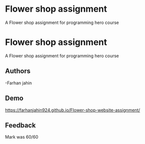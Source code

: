 
# Flower shop assignment 

A Flower shop assignment for programming hero course 


# Flower shop assignment 

A Flower shop assignment for programming hero course 


## Authors

-Farhan jahin 


## Demo

https://farhanjahin924.github.io/Flower-shop-website-assignment/


## Feedback

Mark was 60/60

